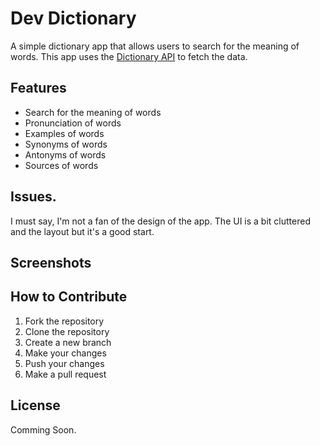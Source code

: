 # Dev Dictionary
A simple dictionary app that allows users to search for the meaning of words. This app uses the [Dictionary API](https://www.dictionaryapi.dev/) to fetch the data.

## Features
- Search for the meaning of words
- Pronunciation of words
- Examples of words
- Synonyms of words
- Antonyms of words
- Sources of words

## Issues.
I must say, I'm not a fan of the design of the app. The UI is a bit cluttered and the layout but it's a good start.

## Screenshots


## How to Contribute
1. Fork the repository
2. Clone the repository
3. Create a new branch
4. Make your changes
5. Push your changes
6. Make a pull request

## License
Comming Soon.
